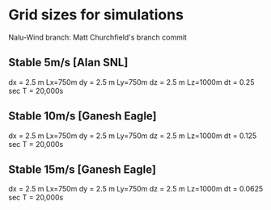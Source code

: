 # Grid sizes for simulations

Nalu-Wind branch: Matt Churchfield's branch commit

Stable 5m/s  [Alan SNL]
-------------------
dx = 2.5 m  Lx=750m
dy = 2.5 m  Ly=750m
dz = 2.5 m  Lz=1000m
dt = 0.25 sec
T  = 20,000s

Stable 10m/s [Ganesh Eagle]
-------------------
dx = 2.5 m  Lx=750m
dy = 2.5 m  Ly=750m
dz = 2.5 m  Lz=1000m
dt = 0.125 sec
T  = 20,000s

Stable 15m/s [Ganesh Eagle]
--------------------
dx = 2.5 m  Lx=750m
dy = 2.5 m  Ly=750m
dz = 2.5 m  Lz=1000m
dt = 0.0625 sec
T  = 20,000s

